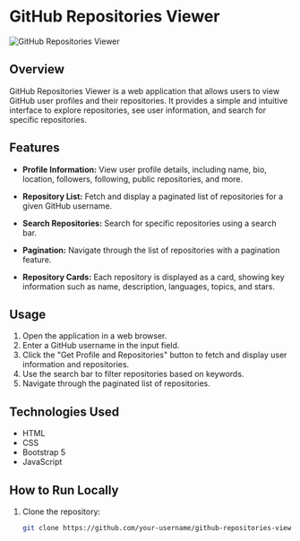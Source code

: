 # GitHub Repositories Viewer

![GitHub Repositories Viewer](link_to_your_project_image)

## Overview

GitHub Repositories Viewer is a web application that allows users to view GitHub user profiles and their repositories. It provides a simple and intuitive interface to explore repositories, see user information, and search for specific repositories.

## Features

- **Profile Information:** View user profile details, including name, bio, location, followers, following, public repositories, and more.

- **Repository List:** Fetch and display a paginated list of repositories for a given GitHub username.

- **Search Repositories:** Search for specific repositories using a search bar.

- **Pagination:** Navigate through the list of repositories with a pagination feature.

- **Repository Cards:** Each repository is displayed as a card, showing key information such as name, description, languages, topics, and stars.

## Usage

1. Open the application in a web browser.
2. Enter a GitHub username in the input field.
3. Click the "Get Profile and Repositories" button to fetch and display user information and repositories.
4. Use the search bar to filter repositories based on keywords.
5. Navigate through the paginated list of repositories.

## Technologies Used

- HTML
- CSS
- Bootstrap 5
- JavaScript

## How to Run Locally

1. Clone the repository:

   ```bash
   git clone https://github.com/your-username/github-repositories-viewer.git
